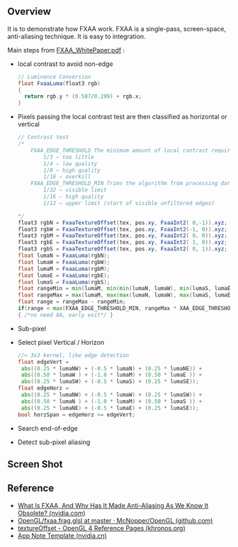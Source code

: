 ## Overview
It is to demonstrate how FXAA work. FXAA is a single-pass, screen-space, anti-aliasing technique. It is easy to integration.

Main steps from [FXAA_WhitePaper.pdf](https://developer.download.nvidia.cn/assets/gamedev/files/sdk/11/FXAA_WhitePaper.pdf) :

- local contrast to avoid non-edge

  ```glsl
  // Luminance Conversion
  float FxaaLuma(float3 rgb) 
  {
  	return rgb.y * (0.587/0.299) + rgb.x; 
  }
  ```

  

- Pixels passing the local contrast test are then classified as horizontal or  vertical

  ```glsl
  // Contrast test
  /*
      FXAA_EDGE_THRESHOLD The minimum amount of local contrast required to apply algorithm.
          1/3 – too little
          1/4 – low quality
          1/8 – high quality
          1/16 – overkill
      FXAA_EDGE_THRESHOLD_MIN Trims the algorithm from processing darks.
          1/32 – visible limit
          1/16 – high quality
          1/12 – upper limit (start of visible unfiltered edges)
  
  */
  float3 rgbN = FxaaTextureOffset(tex, pos.xy, FxaaInt2( 0,-1)).xyz;
  float3 rgbW = FxaaTextureOffset(tex, pos.xy, FxaaInt2(-1, 0)).xyz;
  float3 rgbM = FxaaTextureOffset(tex, pos.xy, FxaaInt2( 0, 0)).xyz;
  float3 rgbE = FxaaTextureOffset(tex, pos.xy, FxaaInt2( 1, 0)).xyz;
  float3 rgbS = FxaaTextureOffset(tex, pos.xy, FxaaInt2( 0, 1)).xyz;
  float lumaN = FxaaLuma(rgbN);
  float lumaW = FxaaLuma(rgbW);
  float lumaM = FxaaLuma(rgbM);
  float lumaE = FxaaLuma(rgbE);
  float lumaS = FxaaLuma(rgbS);
  float rangeMin = min(lumaM, min(min(lumaN, lumaW), min(lumaS, lumaE)));
  float rangeMax = max(lumaM, max(max(lumaN, lumaW), max(lumaS, lumaE)));
  float range = rangeMax - rangeMin;
  if(range < max(FXAA_EDGE_THRESHOLD_MIN, rangeMax * XAA_EDGE_THRESHOLD)) 
  { /*no need AA, early exit*/ }
  
  ```

  

- Sub-pixel

- Select pixel Vertical / Horizon

  ```glsl
  //< 3x3 kernel, like edge detection
  float edgeVert = 
   abs((0.25 * lumaNW) + (-0.5 * lumaN) + (0.25 * lumaNE)) +
   abs((0.50 * lumaW ) + (-1.0 * lumaM) + (0.50 * lumaE )) +
   abs((0.25 * lumaSW) + (-0.5 * lumaS) + (0.25 * lumaSE));
  float edgeHorz = 
   abs((0.25 * lumaNW) + (-0.5 * lumaW) + (0.25 * lumaSW)) +
   abs((0.50 * lumaN ) + (-1.0 * lumaM) + (0.50 * lumaS )) +
   abs((0.25 * lumaNE) + (-0.5 * lumaE) + (0.25 * lumaSE));
  bool horzSpan = edgeHorz >= edgeVert;
  ```

  

- Search end-of-edge

- Detect sub-pixel aliasing

## Screen Shot





## Reference

- [What Is FXAA, And Why Has It Made Anti-Aliasing As We Know It Obsolete? (nvidia.com)](http://developer.download.nvidia.com/assets/gamedev/files/sdk/11/FXAA_WhitePaper.pdf)
- [OpenGL/fxaa.frag.glsl at master · McNopper/OpenGL (github.com)](https://github.com/McNopper/OpenGL/blob/master/Example42/shader/fxaa.frag.glsl)
- [textureOffset - OpenGL 4 Reference Pages (khronos.org)](https://www.khronos.org/registry/OpenGL-Refpages/gl4/html/textureOffset.xhtml)
- [App Note Template (nvidia.cn)](https://developer.download.nvidia.cn/assets/gamedev/files/sdk/11/FXAA_WhitePaper.pdf)

